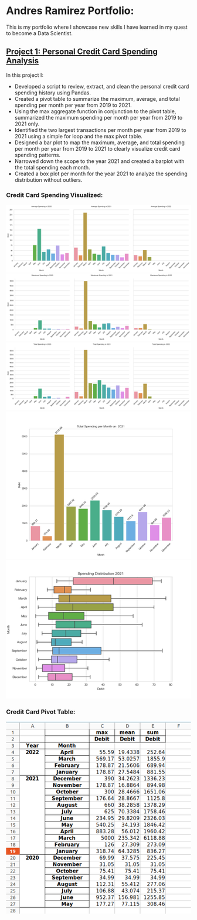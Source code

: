 # Andres Ramirez Portfolio:

This is my portfolio where I showcase new skills I have learned in my quest to become a Data Scientist.

## [Project 1: Personal Credit Card Spending Analysis](https://github.com/WarlockBlue/Credit-Card-Spending-Analysis)

In this project I:

- Developed a script to review, extract, and clean the personal credit card spending history using Pandas.
- Created a pivot table to summarize the maximum, average, and total spending per month per year from 2019 to 2021.
- Using the max aggregate function in conjunction to the pivot table, summarized the maximum spending per month per year from 2019 to 2021 only.
- Identified the two largest transactions per month per year from 2019 to 2021 using a simple for loop and the max pivot table.
- Designed a bar plot to map the maximum, average, and total spending per month per year from 2019 to 2021 to clearly visualize credit card spending patterns.
- Narrowed down the scope to the year 2021 and created a barplot with the total spending each month.
- Created a box plot per month for the year 2021 to analyze the spending distribution without outliers.



### Credit Card Spending Visualized:

![ ](https://github.com/WarlockBlue/Credit-Card-Spending-Analysis/blob/main/AverageCreditCardSpending.png)
![ ](https://github.com/WarlockBlue/Credit-Card-Spending-Analysis/blob/main/MaximumCreditCardSpending.png)
![ ](https://github.com/WarlockBlue/Credit-Card-Spending-Analysis/blob/main/TotalCreditCardSpending.png)
![ ](https://github.com/WarlockBlue/Credit-Card-Spending-Analysis/blob/main/Finances/TotalSpending2021.png)
![ ](https://github.com/WarlockBlue/Credit-Card-Spending-Analysis/blob/main/Finances/SpendingDistribution2021.png)

### Credit Card Pivot Table:
  ![Credit Card Pivot Table](https://github.com/WarlockBlue/Credit-Card-Spending-Analysis/blob/main/Finances/CreditCardPivotTable.png)

